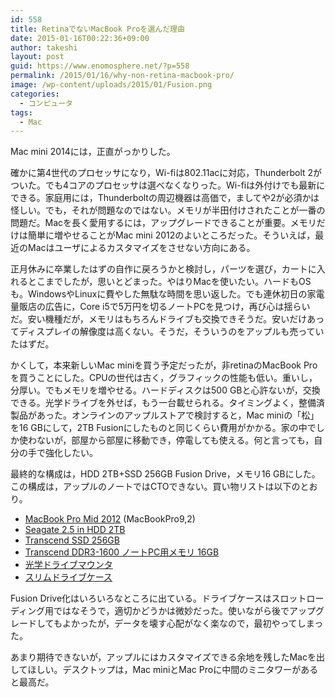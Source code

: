 ```yaml
---
id: 558
title: RetinaでないMacBook Proを選んだ理由
date: 2015-01-16T00:22:36+09:00
author: takeshi
layout: post
guid: https://www.enomosphere.net/?p=558
permalink: /2015/01/16/why-non-retina-macbook-pro/
image: /wp-content/uploads/2015/01/Fusion.png
categories:
  - コンピュータ
tags:
  - Mac
---
```

Mac mini 2014には，正直がっかりした。
<!--more-->

確かに第4世代のプロセッサになり，Wi-fiは802.11acに対応，Thunderbolt 2がついた。でも4コアのプロセッサは選べなくなりった。Wi-fiは外付けでも最新にできる。家庭用には，Thunderboltの周辺機器は高価で，ましてや2が必須かは怪しい。でも，それが問題なのではない。メモリが半田付けされたことが一番の問題だ。Macを長く愛用するには，アップグレードできることが重要。メモリだけは簡単に増やせることがMac mini 2012のよいところだった。そういえば，最近のMacはユーザによるカスタマイズをさせない方向にある。

正月休みに卒業したはずの自作に戻ろうかと検討し，パーツを選び，カートに入れるとこまでしたが，思いとどまった。やはりMacを使いたい。ハードもOSも。WindowsやLinuxに費やした無駄な時間を思い返した。でも連休初日の家電量販店の広告に，Core i5で5万円を切るノートPCを見つけ，再び心は揺らいだ。安い機種だが，メモリはもちろんドライブも交換できそうだ。安いだけあってディスプレイの解像度は高くない。そうだ，そういうのをアップルも売っていたはずだ。

かくして，本来新しいMac miniを買う予定だったが，非retinaのMacBook Proを買うことにした。CPUの世代は古く，グラフィックの性能も低い。重いし，分厚い。でもメモリを増やせる。ハードディスクは500 GBと心許ないが，交換できる。光学ドライブを外せば，もう一台載せられる。タイミングよく，整備済製品があった。オンラインのアップルストアで検討すると，Mac miniの「松」を16 GBにして，2TB Fusionにしたものと同じくらい費用がかかる。家の中でしか使わないが，部屋から部屋に移動でき，停電しても使える。何と言っても，自分の手で強化したい。

最終的な構成は，HDD 2TB+SSD 256GB Fusion Drive，メモリ16 GBにした。この構成は，アップルのノートではCTOできない。買い物リストは以下のとおり。
<ul>
	<li><a href="https://www.apple.com/jp/macbook-pro/specs/">MacBook Pro Mid 2012</a> (MacBookPro9,2)</li>
	<li><a href="http://amzn.to/1u9z6mj">Seagate 2.5 in HDD 2TB</a></li>
	<li><a href="http://amzn.to/1u9yEEu">Transcend SSD 256GB</a></li>
	<li><a href="http://amzn.to/1Bwf6Ri">Transcend DDR3-1600 ノートPC用メモリ 16GB</a></li>
	<li><a href="http://amzn.to/1DIc1iV">光学ドライブマウンタ</a></li>
	<li><a href="http://amzn.to/157xGlO">スリムドライブケース</a></li>
</ul>
Fusion Drive化はいろいろなところに出ている。ドライブケースはスロットローディング用ではなそうで，適切かどうかは微妙だった。使いながら後でアップグレードしてもよかったが，データを壊す心配がなく楽なので，最初やってしまった。

あまり期待できないが，アップルにはカスタマイズできる余地を残したMacを出してほしい。デスクトップは，Mac miniとMac Proに中間のミニタワーがあると最高だ。